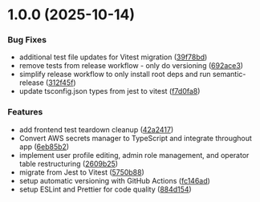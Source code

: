 # 1.0.0 (2025-10-14)


### Bug Fixes

* additional test file updates for Vitest migration ([39f78bd](https://github.com/Moxie1776/wellpna/commit/39f78bd5cc5a008c9b34c25b591336d57d91524c))
* remove tests from release workflow - only do versioning ([692ace3](https://github.com/Moxie1776/wellpna/commit/692ace3c977c21662794ff1624572f13b9894579))
* simplify release workflow to only install root deps and run semantic-release ([312f45f](https://github.com/Moxie1776/wellpna/commit/312f45fc284fa4e22afe00fcfb8c0197598829ea))
* update tsconfig.json types from jest to vitest ([f7d0fa8](https://github.com/Moxie1776/wellpna/commit/f7d0fa8eddd4ace62bf78c104622b6c6e9b0c6ed))


### Features

* add frontend test teardown cleanup ([42a2417](https://github.com/Moxie1776/wellpna/commit/42a2417c18bfd3be8686e0a1c8d74372e4439c38))
* Convert AWS secrets manager to TypeScript and integrate throughout app ([6eb85b2](https://github.com/Moxie1776/wellpna/commit/6eb85b26ef6da28d1340b3479eb058494be4b31b))
* implement user profile editing, admin role management, and operator table restructuring ([2609b25](https://github.com/Moxie1776/wellpna/commit/2609b25a36ce86561f5d81c588446f0427c378c0))
* migrate from Jest to Vitest ([5750b88](https://github.com/Moxie1776/wellpna/commit/5750b88298a78e2cb9baea44550a223669f9cbc5))
* setup automatic versioning with GitHub Actions ([fc146ad](https://github.com/Moxie1776/wellpna/commit/fc146ad7745839d89224f714e2c2bc9bbeec2160))
* setup ESLint and Prettier for code quality ([884d154](https://github.com/Moxie1776/wellpna/commit/884d154b590ed48b0cbfbabcab0d8f44f8004845))
